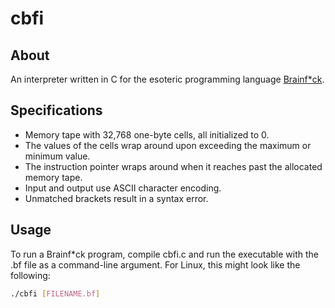 # cbfi

## About

An interpreter written in C for the esoteric programming language [Brainf*ck](https://en.wikipedia.org/wiki/Brainfuck).

## Specifications

- Memory tape with 32,768 one-byte cells, all initialized to 0.
- The values of the cells wrap around upon exceeding the maximum or minimum value.
- The instruction pointer wraps around when it reaches past the allocated memory tape.
- Input and output use ASCII character encoding.
- Unmatched brackets result in a syntax error.

## Usage

To run a Brainf*ck program, compile cbfi.c and run the executable with the .bf file as a command-line argument. For Linux, this might look like the following:

``` bash
./cbfi [FILENAME.bf]
```
